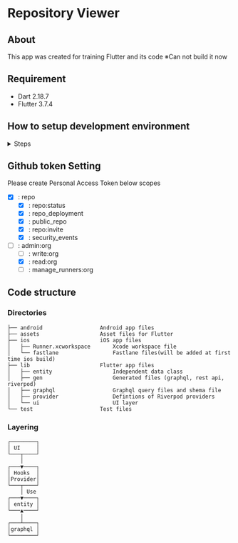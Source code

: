 # Repository Viewer

## About

This app was created for training Flutter and its code
※Can not build it now

## Requirement

- Dart 2.18.7
- Flutter 3.7.4

## How to setup development environment

<details>
<summary>Steps</summary>

1. Install [Dart](https://dart.dev/)
    - Follow the instruction described at [Get the Dart SDK](https://dart.dev/get-dart)
    - If you're on macOS, you can install Dart with [Homebrew](https://brew.sh/)
      ```
      brew tap dart-lang/dart
      brew install dart
      ```
2. Install [fvm](https://github.com/leoafarias/fvm)
   ```
   dart pub global activate fvm
   ```
3. Install Flutter
   ```
   fvm install
   ```
4. Run `graphql_codegen` plugin to generate code
   ```
   make build-runner
   ```
5. Install Dart packages
   ```
   fvm flutter pub get
   ```
6. Install [rbenv](https://github.com/rbenv/rbenv)
    - Follow the instruction described at https://github.com/rbenv/rbenv#installation
    - If you're on macOS, you can install rbenv with [Homebrew](https://brew.sh/)
      ```
      brew install rbenv
      ```
7. Install [Ruby](https://www.ruby-lang.org/)
   ```
   rbenv install
   ```
8. Install [CocoaPods](https://cocoapods.org/)
   ```
   rbenv exec gem install cocoapods
   ```
9. Install CocoaPods dependencies
   ```
   make ios-pod
   ```
10. Obtain certificates and provisioning profiles to sign iOS app for development
    ```
    make ios-cert
    ```

</details>

## Github token Setting

Please create Personal Access Token below scopes

- [x] : repo
    - [x] : repo:status
    - [x] : repo_deployment
    - [x] : public_repo
    - [x] : repo:invite
    - [x] : security_events
- [ ] : admin:org
    - [ ] : write:org
    - [x] : read:org
    - [ ] : manage_runners:org

## Code structure

### Directories

```
├── android                  Android app files
├── assets                   Asset files for Flutter
├── ios                      iOS app files
│   ├── Runner.xcworkspace       Xcode workspace file
│   └── fastlane                 Fastlane files(will be added at first time ios build)
├── lib                      Flutter app files
│   ├── entity                   Independent data class
│   ├── gen                      Generated files (graphql, rest api, riverpod)
│   ├── graphql                  Graphql query files and shema file
│   ├── provider                 Defintions of Riverpod providers
│   └── ui                       UI layer
└── test                     Test files
```
### Layering

```
┌────────┐
│ UI     │
└───┬────┘
    │  
┌───▼────┐
│ Hooks  │
│Provider│
└───┬────┘
    │ Use
┌───▼────┐
│ entity │
└───▲────┘
    │ 
┌───┴────┐
│graphql │
└────────┘
```
